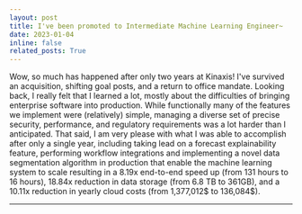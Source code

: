```yaml
---
layout: post
title: I've been promoted to Intermediate Machine Learning Engineer~
date: 2023-01-04
inline: false
related_posts: True
---
```


Wow, so much has happened after only two years at Kinaxis! I've survived an acquisition, shifting goal posts, and a return to office mandate. Looking back, I really felt that I learned a lot, mostly about the difficulties of bringing enterprise software into production. While functionally many of the features we implement were (relatively) simple, managing a diverse set of precise security, performance, and regulatory requirements was a lot harder than I anticipated. That said, I am very please with what I was able to accomplish after only a single year, including taking lead on a forecast explainability feature, performing workflow integrations and implementing a novel data segmentation algorithm in production that enable the machine learning system to scale resulting in a 8.19x end-to-end speed up (from 131 hours to 16 hours), 18.84x reduction in data storage (from 6.8 TB to 361GB), and a 10.11x reduction in yearly cloud costs (from 1,377,012$ to 136,084$).

---